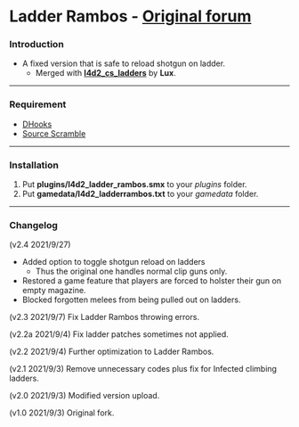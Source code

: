 # Ladder Rambos - [Original forum](https://forums.alliedmods.net/showthread.php?p=2737209)

### Introduction
- A fixed version that is safe to reload shotgun on ladder.
  - Merged with [**l4d2_cs_ladders**](https://forums.alliedmods.net/showthread.php?p=2738865) by **Lux**.

<hr>

### Requirement
- [DHooks](https://forums.alliedmods.net/showpost.php?p=2588686&postcount=589)
- [Source Scramble](https://forums.alliedmods.net/showthread.php?t=317175)

<hr>

### Installation
1. Put **plugins/l4d2_ladder_rambos.smx** to your _plugins_ folder.
2. Put **gamedata/l4d2_ladderrambos.txt** to your _gamedata_ folder.

<hr>

### Changelog
(v2.4 2021/9/27)
- Added option to toggle shotgun reload on ladders
  - Thus the original one handles normal clip guns only.
- Restored a game feature that players are forced to holster their gun on empty magazine.
- Blocked forgotten melees from being pulled out on ladders.

(v2.3 2021/9/7) Fix Ladder Rambos throwing errors.

(v2.2a 2021/9/4) Fix ladder patches sometimes not applied.

(v2.2 2021/9/4) Further optimization to Ladder Rambos.

(v2.1 2021/9/3) Remove unnecessary codes plus fix for Infected climbing ladders.

(v2.0 2021/9/3) Modified version upload.

(v1.0 2021/9/3) Original fork.
